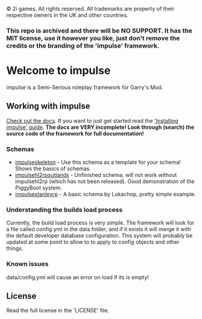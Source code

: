 © 2i games. All rights reserved. All trademarks are property of their respective owners in the UK and other countries.

### This repo is archived and there will be NO SUPPORT. It has the MIT license, use it however you like, just don't remove the credits or the branding of the 'impulse' framework.

# Welcome to impulse
impulse is a Semi-Serious roleplay framework for Garry's Mod.

## Working with impulse
[Check out the docs](https://vingard.github.io/impulsedocs/). If you want to just get started read the ['Installing impulse' guide](https://vingard.github.io/impulsedocs/topics/10-devsetup.md.html). **The docs are VERY incomplete! Look through (search) the source code of the framework for full documentation!**

### Schemas
* [impulseskeleton](https://github.com/vingard/impulseskeleton) - Use this schema as a template for your schema! Shows the basics of schemas.
* [impulsehl2rpoutlands](https://github.com/vingard/impulsehl2rpoutlands) - Unfinished schema, will not work without impulsehl2rp (which has not been released). Good demonstration of the PiggyBoot system.
* [impulsestanleyrp](https://github.com/lokachop/impulsestanleyrp) - A basic schema by Lokachop, pretty simple example.

### Understanding the builds load process
Currently, the build load process is very simple. The framework will look for a file called config.yml in the data folder, and if it exists it will merge it with the default developer database configuration. This system will probably be updated at some point to allow to to apply to config objects and other things.

### Known issues
data/config.yml will cause an error on load if its is empty!

## License
Read the full license in the 'LICENSE' file.
